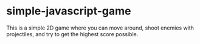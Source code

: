 # simple-javascript-game
This is a simple 2D game where you can move around, shoot enemies with projectiles, and try to get the highest score possible.
